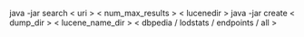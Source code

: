 java -jar search < uri > < num_max_results > < lucenedir >
java -jar create < dump_dir > < lucene_name_dir > < dbpedia / lodstats / endpoints / all >

